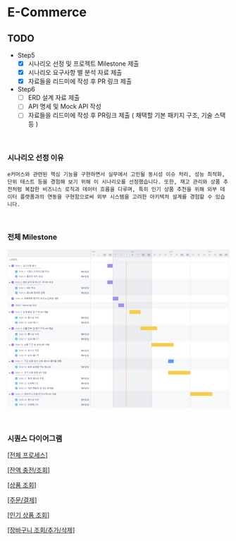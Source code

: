 # E-Commerce

## TODO
- Step5
    - [x] 시나리오 선정 및 프로젝트 Milestone 제출
    - [x] 시나리오 요구사항 별 분석 자료 제출
    - [x] 자료들을 리드미에 작성 후 PR 링크 제출
- Step6
    - [ ] ERD 설계 자료 제출
    - [ ] API 명세 및 Mock API 작성
    - [ ] 자료들을 리드미에 작성 후 PR링크 제출 ( 채택할 기본 패키지 구조, 기술 스택 등 )
  
<br/>

### 시나리오 선정 이유
``
e커머스와 관련된 핵심 기능을 구현하면서 실무에서 고민될 동시성 이슈 처리, 성능 최적화, 단위 테스트 등을 경험해 보기 위해 이 시나리오를 선정했습니다.
또한, 재고 관리와 상품 추천처럼 복잡한 비즈니스 로직과 데이터 흐름을 다루며, 특히 인기 상품 추천을 위해 외부 데이터 플랫폼과의 연동을 구현함으로써 외부 시스템을 고려한 아키텍처 설계를 경험할 수 있습니다. 
``

<br/>

### 전체 Milestone
![milestone.png](milestone.png)

<br/>

### 시퀀스 다이어그램

[[전체 프로세스]](diagram/DiagramAll.md) 
  
[[잔액 충전/조회]](diagram/DiagramApi1.md)

[[상품 조회]](diagram/DiagramApi2.md)

[[주문/결제]](diagram/DiagramApi3.md)

[[인기 상품 조회]](diagram/DiagramApi4.md)

[[장바구니 조회/추가/삭제]](diagram/DiagramApi5.md)
